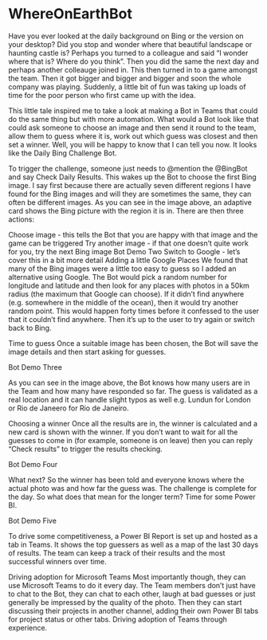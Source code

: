 # WhereOnEarthBot

Have you ever looked at the daily background on Bing or the version on your desktop? Did you stop and wonder where that beautiful landscape or haunting castle is? Perhaps you turned to a colleague and said “I wonder where that is? Where do you think”. Then you did the same the next day and perhaps another colleauge joined in. This then turned in to a game amongst the team. Then it got bigger and bigger and bigger and soon the whole company was playing. Suddenly, a little bit of fun was taking up loads of time for the poor person who first came up with the idea.

This little tale inspired me to take a look at making a Bot in Teams that could do the same thing but with more automation. What would a Bot look like that could ask someone to choose an image and then send it round to the team, allow them to guess where it is, work out which guess was closest and then set a winner. Well, you will be happy to know that I can tell you now. It looks like the Daily Bing Challenge Bot.

To trigger the challenge, someone just needs to @mention the @BingBot and say Check Daily Results. This wakes up the Bot to choose the first Bing image. I say first because there are actually seven different regions I have found for the Bing images and will they are sometimes the same, they can often be different images. As you can see in the image above, an adaptive card shows the Bing picture with the region it is in. There are then three actions:

Choose image - this tells the Bot that you are happy with that image and the game can be triggered
Try another image - if that one doesn’t quite work for you, try the next Bing image Bot Demo Two
Switch to Google - let’s cover this in a bit more detail
Adding a little Google Places
We found that many of the Bing images were a little too easy to guess so I added an alternative using Google. The Bot would pick a random number for longitude and latitude and then look for any places with photos in a 50km radius (the maximum that Google can choose). If it didn’t find anywhere (e.g. somewhere in the middle of the ocean), then it would try another random point. This would happen forty times before it confessed to the user that it couldn’t find anywhere. Then it’s up to the user to try again or switch back to Bing.

Time to guess
Once a suitable image has been chosen, the Bot will save the image details and then start asking for guesses.

Bot Demo Three

As you can see in the image above, the Bot knows how many users are in the Team and how many have responded so far. The guess is validated as a real location and it can handle slight typos as well e.g. Lundun for London or Rio de Janeero for Rio de Janeiro.

Choosing a winner
Once all the results are in, the winner is calculated and a new card is shown with the winner. If you don’t want to wait for all the guesses to come in (for example, someone is on leave) then you can reply “Check results” to trigger the results checking.

Bot Demo Four

What next?
So the winner has been told and everyone knows where the actual photo was and how far the guess was. The challenge is complete for the day. So what does that mean for the longer term? Time for some Power BI.

Bot Demo Five

To drive some competitiveness, a Power BI Report is set up and hosted as a tab in Teams. It shows the top guessers as well as a map of the last 30 days of results. The team can keep a track of their results and the most successful winners over time.

Driving adoption for Microsoft Teams
Most importantly though, they can use Microsoft Teams to do it every day. The Team members don’t just have to chat to the Bot, they can chat to each other, laugh at bad guesses or just generally be impressed by the quality of the photo. Then they can start discussing their projects in another channel, adding their own Power BI tabs for project status or other tabs. Driving adoption of Teams through experience.

